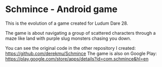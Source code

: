 Schmince - Android game
========

This is the evolution of a game created for Ludum Dare 28.

The game is about navigating a group of scattered characters through a maze like land with purple slug monsters chasing you down.

You can see the original code in the other repository I created:
https://github.com/derekmu/Schmince
The game is also on Google Play:
https://play.google.com/store/apps/details?id=com.schmince&hl=en

